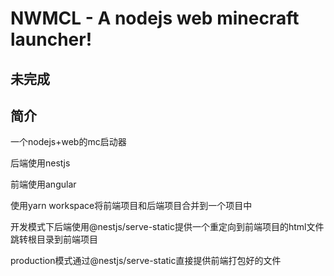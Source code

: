 # NWMCL - A nodejs web minecraft launcher!

## 未完成

## 简介

一个nodejs+web的mc启动器

后端使用nestjs

前端使用angular

使用yarn workspace将前端项目和后端项目合并到一个项目中

开发模式下后端使用@nestjs/serve-static提供一个重定向到前端项目的html文件跳转根目录到前端项目

production模式通过@nestjs/serve-static直接提供前端打包好的文件
